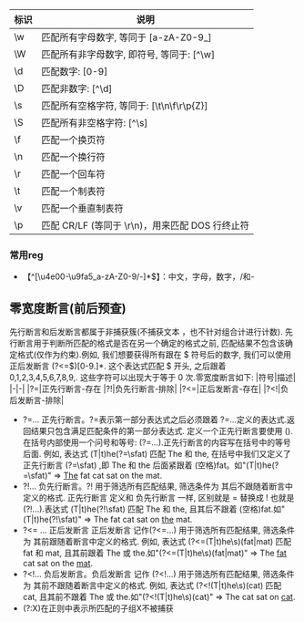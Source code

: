 |标识|说明|
|-|-|
|\w|匹配所有字母数字, 等同于 [a-zA-Z0-9_]|
|\W|匹配所有非字母数字, 即符号, 等同于: [^\w]|
|\d|匹配数字: [0-9]|
|\D|匹配非数字: [^\d]|
|\s|匹配所有空格字符, 等同于: [\t\n\f\r\p{Z}]|
|\S|匹配所有非空格字符: [^\s]|
|\f|匹配一个换页符|
|\n|匹配一个换行符|
|\r|匹配一个回车符|
|\t|匹配一个制表符|
|\v|匹配一个垂直制表符|
|\p|匹配 CR/LF (等同于 \r\n)，用来匹配 DOS 行终止符|
### 常用reg
- 【^[\u4e00-\u9fa5_a-zA-Z0-9/\-]*$】：中文，字母，数字，/和-

## 零宽度断言(前后预查)
先行断言和后发断言都属于非捕获簇(不捕获文本 ，也不针对组合计进行计数). 先行断言用于判断所匹配的格式是否在另一个确定的格式之前, 匹配结果不包含该确定格式(仅作为约束).例如, 我们想要获得所有跟在 $ 符号后的数字, 我们可以使用正后发断言 (?<=\$)[0-9\.]*. 这个表达式匹配 $ 开头, 之后跟着 0,1,2,3,4,5,6,7,8,9,. 这些字符可以出现大于等于 0 次.零宽度断言如下:
|符号|描述|
|-|-|
|?=|正先行断言-存在
|?!|负先行断言-排除|
|?<=|正后发断言-存在|
|?<!|负后发断言-排除|

- ?=... 正先行断言。?=表示第一部分表达式之后必须跟着 ?=...定义的表达式.返回结果只包含满足匹配条件的第一部分表达式. 定义一个正先行断言要使用 (). 在括号内部使用一个问号和等号: (?=...).正先行断言的内容写在括号中的等号后面. 例如, 表达式 (T|t)he(?=\sfat) 匹配 The 和 the, 在括号中我们又定义了正先行断言 (?=\sfat) ,即 The 和 the 后面紧跟着 (空格)fat。如"(T|t)he(?=\sfat)" => [The](#) fat cat sat on the mat.
- ?!... 负先行断言。?! 用于筛选所有匹配结果, 筛选条件为 其后不跟随着断言中定义的格式. 正先行断言 定义和 负先行断言 一样, 区别就是 = 替换成 ! 也就是 (?!...).表达式 (T|t)he(?!\sfat) 匹配 The 和 the, 且其后不跟着 (空格)fat.如"(T|t)he(?!\sfat)" => The fat cat sat on [the](#) mat.
- ?<= ... 正后发断言
正后发断言 记作(?<=...) 用于筛选所有匹配结果, 筛选条件为 其前跟随着断言中定义的格式. 例如, 表达式 (?<=(T|t)he\s)(fat|mat) 匹配 fat 和 mat, 且其前跟着 The 或 the.如"(?<=(T|t)he\s)(fat|mat)" => The [fat](#) cat sat on the [mat](#).
- ?<!... 负后发断言。负后发断言 记作 (?<!...) 用于筛选所有匹配结果, 筛选条件为 其前不跟随着断言中定义的格式. 例如, 表达式 (?<!(T|t)he\s)(cat) 匹配 cat, 且其前不跟着 The 或 the.如"(?<!(T|t)he\s)(cat)" => The cat sat on [cat](#).
- (?:X)在正则中表示所匹配的子组X不被捕获
